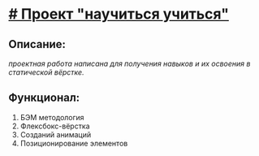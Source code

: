 # [# Проект "научиться учиться"](https://takeyourenergy.github.io/how-to-learn/)

## Описание:
_проектная работа написана для получения навыков и их освоения в статической вёрстке._

## Функционал:
1) БЭМ методология
2) Флексбокс-вёрстка
3) Созданий анимаций
4) Позиционирование элементов
